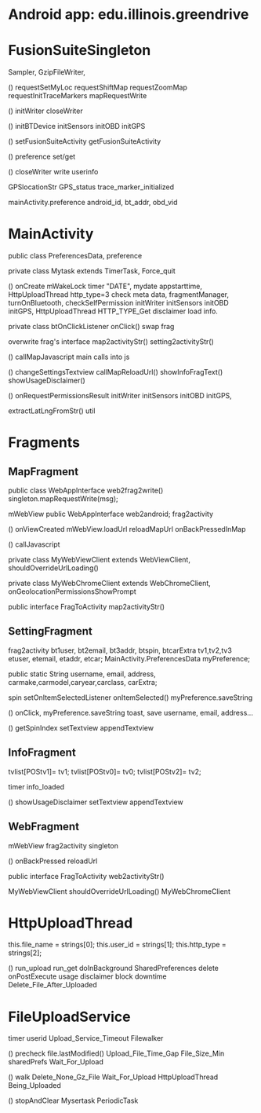 # Android app: edu.illinois.greendrive


# FusionSuiteSingleton

Sampler, GzipFileWriter, 

() requestSetMyLoc requestShiftMap requestZoomMap requestInitTraceMarkers mapRequestWrite

() initWriter closeWriter 

() initBTDevice initSensors initOBD initGPS 

() setFusionSuiteActivity getFusionSuiteActivity 

() preference set/get 

() closeWriter write userinfo 

GPSlocationStr GPS_status trace_marker_initialized 

mainActivity.preference  android_id, bt_addr, obd_vid




# MainActivity

public class PreferencesData, preference

private class Mytask extends TimerTask, Force_quit

() onCreate mWakeLock timer "DATE", mydate appstarttime, HttpUploadThread http_type=3 check meta data, fragmentManager, turnOnBluetooth, checkSelfPermission initWriter  initSensors initOBD initGPS, HttpUploadThread HTTP_TYPE_Get disclaimer load info.

private class btOnClickListener onClick() swap frag

overwrite frag's interface map2activityStr() setting2activityStr()

() callMapJavascript main calls into js 

() changeSettingsTextview callMapReloadUrl() showInfoFragText() showUsageDisclaimer()

() onRequestPermissionsResult initWriter  initSensors initOBD initGPS,

extractLatLngFromStr() util



# Fragments

## MapFragment

public class WebAppInterface web2frag2write() singleton.mapRequestWrite(msg);

mWebView public WebAppInterface web2android; frag2activity

() onViewCreated mWebView.loadUrl reloadMapUrl onBackPressedInMap

() callJavascript 

private class MyWebViewClient extends WebViewClient, shouldOverrideUrlLoading()

private class MyWebChromeClient extends WebChromeClient, onGeolocationPermissionsShowPrompt

public interface FragToActivity map2activityStr()



## SettingFragment

frag2activity bt1user, bt2email, bt3addr, btspin, btcarExtra tv1,tv2,tv3 etuser, etemail, etaddr, etcar; MainActivity.PreferencesData myPreference;

public static String username, email, address, carmake,carmodel,caryear,carclass, carExtra;

spin setOnItemSelectedListener onItemSelected() myPreference.saveString 

() onClick, myPreference.saveString toast, save username, email, address... 

() getSpinIndex setTextview appendTextview



## InfoFragment

tvlist[POStv1]= tv1;  tvlist[POStv0]= tv0;  tvlist[POStv2]= tv2;

timer info_loaded 

() showUsageDisclaimer setTextview appendTextview 



## WebFragment

mWebView frag2activity singleton 

() onBackPressed reloadUrl 

public interface FragToActivity web2activityStr()

MyWebViewClient shouldOverrideUrlLoading() MyWebChromeClient 



# HttpUploadThread

this.file_name = strings[0];
this.user_id = strings[1];
this.http_type = strings[2];

() run_upload run_get doInBackground SharedPreferences delete onPostExecute usage disclaimer block downtime Delete_File_After_Uploaded 



# FileUploadService

timer userid Upload_Service_Timeout Filewalker

() precheck file.lastModified() Upload_File_Time_Gap File_Size_Min sharedPrefs Wait_For_Upload

() walk Delete_None_Gz_File Wait_For_Upload HttpUploadThread Being_Uploaded

() stopAndClear Mysertask PeriodicTask 



